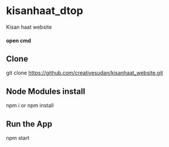 # kisanhaat_dtop
Kisan haat website


#### open cmd

## Clone
git clone https://github.com/creativesudan/kisanhaat_website.git


## Node Modules install
npm i or npm install


## Run the App
npm start
